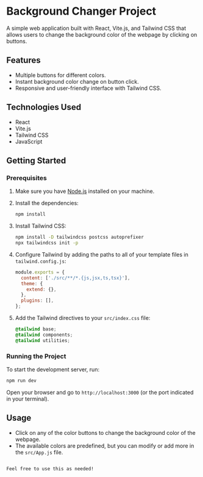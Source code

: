# Background Changer Project

A simple web application built with React, Vite.js, and Tailwind CSS that allows users to change the background color of the webpage by clicking on buttons.

## Features

- Multiple buttons for different colors.
- Instant background color change on button click.
- Responsive and user-friendly interface with Tailwind CSS.

## Technologies Used

- React
- Vite.js
- Tailwind CSS
- JavaScript

## Getting Started

### Prerequisites

1. Make sure you have [Node.js](https://nodejs.org/) installed on your machine.


2. Install the dependencies:

   ```bash
   npm install
   ```

3. Install Tailwind CSS:

   ```bash
   npm install -D tailwindcss postcss autoprefixer
   npx tailwindcss init -p
   ```

4. Configure Tailwind by adding the paths to all of your template files in `tailwind.config.js`:

   ```javascript
   module.exports = {
     content: ['./src/**/*.{js,jsx,ts,tsx}'],
     theme: {
       extend: {},
     },
     plugins: [],
   };
   ```

5. Add the Tailwind directives to your `src/index.css` file:

   ```css
   @tailwind base;
   @tailwind components;
   @tailwind utilities;
   ```

### Running the Project

To start the development server, run:

```bash
npm run dev
```

Open your browser and go to `http://localhost:3000` (or the port indicated in your terminal).

## Usage

- Click on any of the color buttons to change the background color of the webpage.
- The available colors are predefined, but you can modify or add more in the `src/App.js` file.
```

Feel free to use this as needed!


